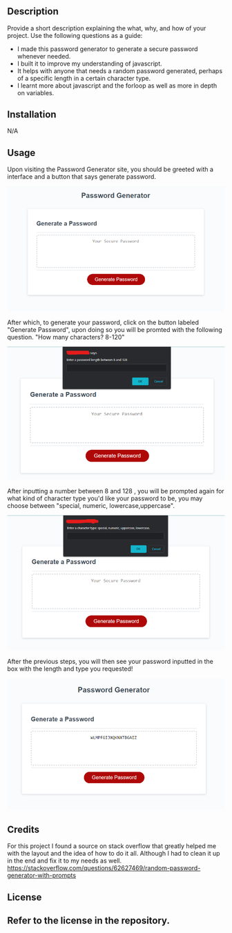 # <Password Generator>

## Description

Provide a short description explaining the what, why, and how of your project. Use the following questions as a guide:

- I made this password generator to generate a secure password whenever needed.
- I built it to improve my understanding of javascript.
- It helps with anyone that needs a random password generated, perhaps of a specific length in a certain character type.
- I learnt more about javascript and the forloop as well as more in depth on variables.

## Installation

N/A

## Usage

Upon visiting the Password Generator site, you should be greeted with a interface and a button that says generate password.

![button saying generate password and a box in which it will be inputted](assets/images/Screenshot1.png)

After which, to generate your password, click on the button labeled "Generate Password", upon doing so you will be promted with the following question. "How many characters? 8-120"

![Prompt asking how long you'd like your password](assets/images/Screenshot2.png)


After inputting a number between 8 and 128 , you will be prompted again for what kind of character type you'd like your password to be, you may choose between "special, numeric, lowercase,uppercase".

![Prompt asking what character type you'd like](assets\images\Screenshot3.png)

After the previous steps, you will then see your password inputted in the box with the length and type you requested!

![Secure password inputted into box](assets/images/Screenshot4.png)

## Credits

For this project I found a source on stack overflow that greatly helped me with the layout and the idea of how to do it all. Although I had to clean it up in the end and fix it to my needs as well.
https://stackoverflow.com/questions/62627469/random-password-generator-with-prompts


## License

Refer to the license in the repository.
---
